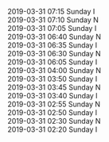 2019-03-31 07:15 Sunday  I  
2019-03-31 07:10 Sunday  N  
2019-03-31 07:05 Sunday  I  
2019-03-31 06:40 Sunday  N  
2019-03-31 06:35 Sunday  I  
2019-03-31 06:30 Sunday  N  
2019-03-31 06:05 Sunday  I  
2019-03-31 04:00 Sunday  N  
2019-03-31 03:50 Sunday  I  
2019-03-31 03:45 Sunday  N  
2019-03-31 03:40 Sunday  I  
2019-03-31 02:55 Sunday  N  
2019-03-31 02:50 Sunday  I  
2019-03-31 02:30 Sunday  N  
2019-03-31 02:20 Sunday  I  
